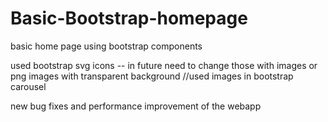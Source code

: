 # Basic-Bootstrap-homepage
basic home page using bootstrap components
    
used bootstrap svg icons -- in future need to change those with images or png images with transparent background
 //used images in bootstrap carousel           
   
      
new bug fixes and performance improvement of the webapp
    

